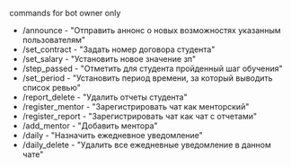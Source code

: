 
commands for bot owner only

- /announce - "Отправить аннонс о новых возможностях указанным пользователям"
- /set_contract - "Задать номер договора студента"
- /set_salary - "Установить новое значение зп"
- /step_passed - "Отметить для студента пройденный шаг обучения"
- /set_period - "Установить период времени, за который выводить список ревью"
- /report_delete - "Удалить отчеты студента"
- /register_mentor - "Зарегистрировать чат как менторский"
- /register_report - "Зарегистрировать чат как чат с отчетами"
- /add_mentor - "Добавить ментора"
- /daily - "Назначить ежедневное уведомление"
- /daily_delete - "Удалить все ежедневные уведомление в данном чате"
